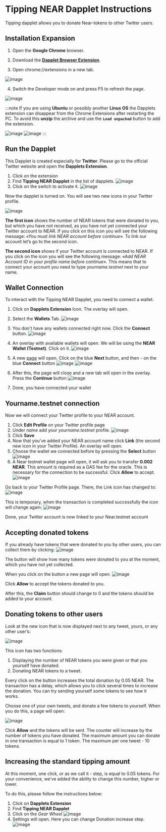 # Tipping NEAR Dapplet Instructions

Tipping dapplet allows you to donate Near-tokens to other Twitter users.

## Installation Expansion 

1. Open the **Google Chrome** browser.

2. Download the [**Dapplet Browser Extension**](https://github.com/dapplets/dapplet-extension/releases/tag/v0.44.0-alpha.5).

3. Open chrome://extensions in a new tab. 

![image](/assets/0.png)

4. Switch the Developer mode on and press F5 to refresh the page.

![image](/assets/1.png)

:::note
If you are using **Ubuntu** or possibly another **Linux OS** the Dapplets extension can disappear from the Chrome Extensions after restarting the PC. To avoid this **unzip** the archive and use the **`Load unpacked`** button to add the extension.

![image](/assets/2.png)
![image](/assets/3.png)
:::

## Run the Dapplet

This Dapplet is created especially for **Twitter**. Please go to the official Twitter website and open the **Dapplets Extension**.

1. Click on the extension
2. Find **Tipping NEAR Dapplet** in the list of dapplets.
	![image](/assets/4.png)
3. Click on the switch to activate it.
	![image](/assets/5.png)

Now the dapplet is turned on. You will see two new icons in your Twitter profile.

![image](/assets/6.png)

**The first icon** shows the number of NEAR tokens that were donated to you, but which you have not received, as you have not yet connected your Twitter account to NEAR. If you click on this icon you will see the following message: *«You must link NEAR account before continue»*. To link our account let’s go to the second icon.

**The second icon** shows if your Twitter account is connected to NEAR. If you click on the icon you will see the following message: *«Add NEAR Account ID in your profile name before continue»*. This means that to connect your account you need to type *yourname.testnet* next to your name.

## Wallet Connection

To interact with the Tipping NEAR Dapplet, you need to connect a wallet.

1. Click on **Dapplets Extension** Icon. The overlay will open.

2. Select the **Wallets** Tab.
	![image](/assets/7.png)

3. You don't have any wallets connected right now. 
Click the **Connect** button.
	![image](/assets/8.png)
4. An overlay with available wallets will open. We will be using the **NEAR Wallet (Testnet)**. 
Click on it.
	![image](/assets/9.png)
5. A new [page](http://wallet.testnet.near.org) will open. Click on the blue **Next** button, and then - on the blue **Connect** button
	![image](/assets/10.png)
	![image](/assets/11.png)
6. After this, the page will close and a new tab will open in the overlay. 
Press the **Continue** button
	![image](/assets/12.png)
7. Done, you have connected your wallet

## Yourname.testnet connection

Now we will connect your Twitter profile to your NEAR account.

1. Click **Edit Profile** on your Twitter profile page
2. Under *name* add your *yourname.testnet* profile.
	![image](/assets/13.png)
3. Click **Save**
4. Now that you’ve added your NEAR account name click **Link** (the second new icon in your Twitter Profile). An overlay will open.
5. Choose the wallet we connected before by pressing the **Select** button
	![image](/assets/14.png)
6. A Near testnet wallet page will open, it will ask you to transfer **0.002 NEAR**. This amount is required as a GAS fee for the oracle. This is necessary for the connection to be successful. Click **Allow** to accept.
	![image](/assets/15.png)

Go back to your Twitter Profile page. There, the Link icon has changed to:
![image](/assets/16.png)

This is temporary, when the transaction is completed successfully the icon will change again:
![image](/assets/17.png)

Done, your Twitter account is now linked to your Near.testnet account

## Accepting donated tokens

If you already have tokens that were donated to you by other users, you can collect them by clicking:
![image](/assets/18.png)

The button will show how many tokens were donated to you at the moment, which you have not yet collected.

When you click on the button a new page will open. 
![image](/assets/19.png)

Click **Allow** to accept the tokens donated to you.

After this, the **Claim** button should change to 0 and the tokens should be added to your account.

## Donating tokens to other users

Look at the new icon that is now displayed next to any tweet, yours, or any other user’s:

![image](/assets/20.png)

This icon has two functions:
1. Displaying the number of NEAR tokens you were given or that you yourself have donated. 
2. Donating NEAR tokens to a tweet. 

Every click on the button increases the total donation by 0.05 NEAR. The transaction has a delay, which allows you to click several times to increase the donation. You can try sending yourself some tokens to see how it works.

Choose one of your own tweets, and donate a few tokens to yourself. When you do this, a page will open:

![image](/assets/21.png)

Click **Allow** and the tokens will be sent. The counter will increase by the number of tokens you have donated. The maximum amount you can donate in one transaction is equal to 1 token. The maximum per one tweet - 10 tokens. 

## Increasing the standard tipping amount

At this moment, one click, or as we call it - step, is equal to 0.05 tokens. For your convenience, we’ve added the ability to change this number, higher or lower. 

To do this, please follow the instructions below:

1. Click on **Dapplets Extension**
2. Find **Tipping NEAR Dapplet**
3. Click on the *Gear Wheel*
![image](/assets/22.png)
4. Settings will open. Here you can change Donation increase step.
![image](/assets/23.png)








